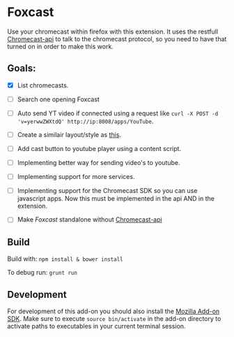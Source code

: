 # Foxcast
Use your chromecast within firefox with this extension. It uses the restfull [Chromecast-api](https://github.com/KeizerDev/Chromecast-api) to talk to the chromecast protocol, so you need to have that turned on in order to make this work. 

## Goals:
- [x] List chromecasts.
- [ ] Search one opening Foxcast
- [ ] Auto send YT video if connected using a request like `curl -X POST -d 'v=yerwwZWXtdQ' http://ip:8008/apps/YouTube`.
- [ ] Create a similair layout/style as [this](https://lh3.googleusercontent.com/EkTIaGSPLZHBuEv9Dk7fDDG_Lt3kjJ1u9stXLvaZqMQsaMqbSp1-Gg06HC6UPALQFuBPypkimKo=s640-h400-e365).
- [ ] Add cast button to youtube player using a content script.
- [ ] Implementing better way for sending video's to youtube.
- [ ] Implementing support for more services.
- [ ] Implementing support for the Chromecast SDK so you can use javascript apps. Now this must be implemented in the api AND in the extension.
- [ ] Make *Foxcast* standalone without [Chromecast-api](https://github.com/KeizerDev/Chromecast-api) 



## Build
Build with: 
``npm install & bower install`` 

To debug run:
``grunt run``

## Development
For development of this add-on you should also install the [Mozilla Add-on SDK](https://developer.mozilla.org/en-US/Add-ons/SDK/Tutorials/Installation).
Make sure to execute ``source bin/activate`` in the add-on directory to activate paths to executables in your current terminal session.

